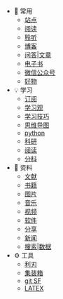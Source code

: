 - 📎 常用
    - [站点](/cy/site.md)
    - [阅读](/cy/阅读.md)
    - [聆听](/cy/listen.md)
    - [博客](/cy/博客.md)
    - [问答|文章](/cy/问答_文章.md)
    - [电子书](/cy/电子书.md)
    - [微信公众号](/cy/wxgzh.md)
    - [好物](/cy/好物.md)
- 💡 学习
    - [订阅](学习/订阅.md)
    - [学习观](/学习/学习观.md)
    - [学习技巧](学习/学习技巧.md)
    - [思维导图](学习/思维导图.md)
    - [python](/学习/python.md)
    <!-- - [Youtube](/学习/youtube.md) -->
    - [科研](/学习/科研.md)
    - [阅读](/学习/阅读.md)
    - [分科](/学习/分科.md)
- 📁 资料
    - [文献](/zy/文献.md)
    - [书籍](/zy/books.md)
    - [图片](/zy/图片.md)
    - [音乐](/zy/音频.md)
    - [视频](/zy/视频.md)
    - [软件](/zy/软件.md)
    - [分享](/zy/share.md)
    - [新闻](/zy/news.md)
    - [搜索|数据](/zy/s&d.md)
- ⚙️ 工具
    - [利刃](tools/利刃.md)
    - [集装箱](/tools/a1.md)
    - [git SF](/tools/a2.md)
    - [LATEX](/docs/tools/LATEX数学公式基本语法.md)
<!-- - 🔭 碎片
    - [字体](车库/字体.md)
    - [hot](车库/hot.md)
    - [信息](车库/Information.md) -->